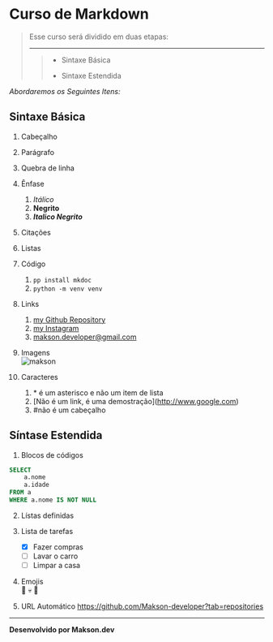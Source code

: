 # Curso de Markdown

>Esse curso será dividido em duas etapas:
>
>___
>  
>> + Sintaxe Básica  
>> - Sintaxe Estendida  


*Abordaremos os Seguintes Itens:*

## Sintaxe Básica

1. Cabeçalho

2. Parágrafo

3. Quebra de linha

4. Ênfase
    1. *Itálico*
    2. **Negrito**
    3. ***Italico Negrito***

5. Citações

6. Listas

7. Código
    1. `pp install mkdoc`
    2. `python -m venv venv`

8. Links  
    1. [my Github Repository](https://github.com/Makson-developer?tab=repositories)
    2. [my Instagram](https://www.instagram.com/makson.dev/)
    3. <makson.developer@gmail.com>

9. Imagens  
    ![makson](https://i.pinimg.com/736x/f0/b6/49/f0b649746273ecd08325b4c7c868c735.jpg)

10. Caracteres  
    1. \* é um asterisco e não um item de lista  
    2. \[Não é um link, é uma demostração](http://www.google.com)  
    3. \#não é um cabeçalho  

## Síntase Estendida

1. Blocos de códigos

```SQL
SELECT
    a.nome
    a.idade
FROM a
WHERE a.nome IS NOT NULL
```

2. Lístas definidas

3. Lista de tarefas

    - [x] Fazer compras 
    - [ ] Lavar o carro 
    - [ ] Limpar a casa

4. Emojis  
   :mechanical_arm:  :skull:  :selfie: 

5. URL Automático
    https://github.com/Makson-developer?tab=repositories

---

**Desenvolvido por Makson.dev**
